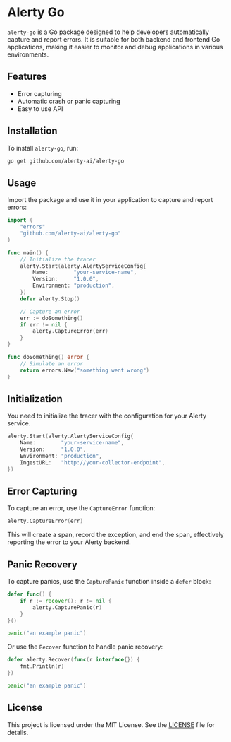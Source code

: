 # Alerty Go

`alerty-go` is a Go package designed to help developers automatically capture and report errors. It is suitable for both backend and frontend Go applications, making it easier to monitor and debug applications in various environments.

## Features

- Error capturing
- Automatic crash or panic capturing
- Easy to use API

## Installation

To install `alerty-go`, run:

```bash
go get github.com/alerty-ai/alerty-go
```

## Usage

Import the package and use it in your application to capture and report errors:

```go
import (
    "errors"
    "github.com/alerty-ai/alerty-go"
)

func main() {
    // Initialize the tracer
    alerty.Start(alerty.AlertyServiceConfig{
        Name:        "your-service-name",
        Version:     "1.0.0",
        Environment: "production",
    })
    defer alerty.Stop()

    // Capture an error
    err := doSomething()
    if err != nil {
        alerty.CaptureError(err)
    }
}

func doSomething() error {
    // Simulate an error
    return errors.New("something went wrong")
}
```

## Initialization

You need to initialize the tracer with the configuration for your Alerty service.

```go
alerty.Start(alerty.AlertyServiceConfig{
    Name:        "your-service-name",
    Version:     "1.0.0",
    Environment: "production",
    IngestURL:   "http://your-collector-endpoint",
})
```

## Error Capturing

To capture an error, use the `CaptureError` function:

```go
alerty.CaptureError(err)
```

This will create a span, record the exception, and end the span, effectively reporting the error to your Alerty backend.

## Panic Recovery

To capture panics, use the `CapturePanic` function inside a `defer` block:

```go
defer func() {
    if r := recover(); r != nil {
        alerty.CapturePanic(r)
    }
}()

panic("an example panic")
```

Or use the `Recover` function to handle panic recovery:

```go
defer alerty.Recover(func(r interface{}) {
    fmt.Println(r)
})

panic("an example panic")
```

## License

This project is licensed under the MIT License. See the [LICENSE](LICENSE) file for details.
